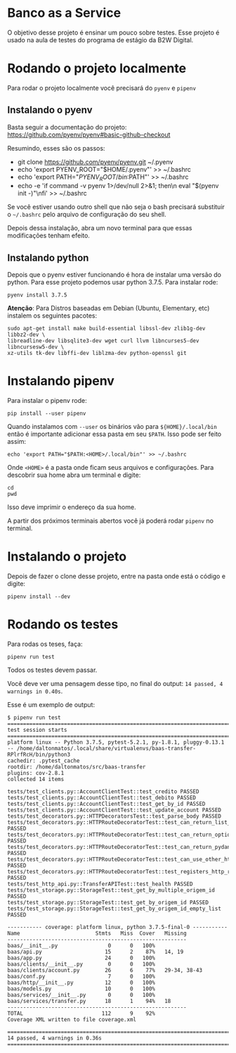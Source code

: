 # Banco as a Service

O objetivo desse projeto é ensinar um pouco sobre testes. Esse projeto é usado na aula de testes do programa de estágio da B2W Digital.

# Rodando o projeto localmente

Para rodar o projeto localmente você precisará do `pyenv` e `pipenv`

## Instalando o pyenv

Basta seguir a documentação do projeto: https://github.com/pyenv/pyenv#basic-github-checkout

Resumindo, esses são os passos:

- git clone https://github.com/pyenv/pyenv.git ~/.pyenv
- echo 'export PYENV_ROOT="$HOME/.pyenv"' >> ~/.bashrc
- echo 'export PATH="$PYENV_ROOT/bin:$PATH"' >> ~/.bashrc
- echo -e 'if command -v pyenv 1>/dev/null 2>&1; then\n  eval "$(pyenv init -)"\nfi' >> ~/.bashrc

Se você estiver usando outro shell que não seja o bash precisará substituir o `~/.bashrc` pelo arquivo
de configuração do seu shell.

Depois dessa instalação, abra um novo terminal para que essas modificações tenham efeito.

## Instalando python

Depois que o pyenv estiver funcionando é hora de instalar uma versão do python. Para esse projeto podemos
usar python 3.7.5. Para instalar rode:

```
pyenv install 3.7.5
```

**Atenção**: Para Distros baseadas em Debian (Ubuntu, Elementary, etc) instalem os seguintes pacotes:

```
sudo apt-get install make build-essential libssl-dev zlib1g-dev libbz2-dev \
libreadline-dev libsqlite3-dev wget curl llvm libncurses5-dev libncursesw5-dev \
xz-utils tk-dev libffi-dev liblzma-dev python-openssl git
```


# Instalando pipenv

Para instalar o pipenv rode:

```
pip install --user pipenv
```

Quando instalamos com `--user` os binários vão para `${HOME}/.local/bin` então é importante adicionar essa pasta em seu `$PATH`.
Isso pode ser feito assim:

```
echo 'export PATH="$PATH:<HOME>/.local/bin"' >> ~/.bashrc
```

Onde `<HOME>` é a pasta onde ficam seus arquivos e configurações. Para descobrir sua home abra um terminal e digite:

```
cd
pwd
```

Isso deve imprimir o endereço da sua home.

A partir dos próximos terminais abertos você já poderá rodar `pipenv` no terminal.

# Instalando o projeto

Depois de fazer o clone desse projeto, entre na pasta onde está o código e digite:

```
pipenv install --dev
```

# Rodando os testes

Para rodas os teses, faça:

```
pipenv run test
```

Todos os testes devem passar.

Você deve ver uma pensagem desse tipo, no final do output: `14 passed, 4 warnings in 0.40s`.

Esse é um exemplo de output:

```
$ pipenv run test
===================================================================================== test session starts =====================================================================================
platform linux -- Python 3.7.5, pytest-5.2.1, py-1.8.1, pluggy-0.13.1 -- /home/daltonmatos/.local/share/virtualenvs/baas-transfer-RPlrfRcH/bin/python3
cachedir: .pytest_cache
rootdir: /home/daltonmatos/src/baas-transfer
plugins: cov-2.8.1
collected 14 items

tests/test_clients.py::AccountClientTest::test_credito PASSED
tests/test_clients.py::AccountClientTest::test_debito PASSED
tests/test_clients.py::AccountClientTest::test_get_by_id PASSED
tests/test_clients.py::AccountClientTest::test_update_account PASSED
tests/test_decorators.py::HTTPDecoratorsTest::test_parse_body PASSED
tests/test_decorators.py::HTTPRouteDecoratorTest::test_can_return_list_of_pydnatic_models PASSED
tests/test_decorators.py::HTTPRouteDecoratorTest::test_can_return_optional_model PASSED
tests/test_decorators.py::HTTPRouteDecoratorTest::test_can_return_pydantic_model PASSED
tests/test_decorators.py::HTTPRouteDecoratorTest::test_can_use_other_http_methods PASSED
tests/test_decorators.py::HTTPRouteDecoratorTest::test_registers_http_route PASSED
tests/test_http_api.py::TransferAPITest::test_health PASSED
tests/test_storage.py::StorageTest::test_get_by_multiple_origem_id PASSED
tests/test_storage.py::StorageTest::test_get_by_origem_id PASSED
tests/test_storage.py::StorageTest::test_get_by_origem_id_empty_list PASSED

----------- coverage: platform linux, python 3.7.5-final-0 -----------
Name                        Stmts   Miss  Cover   Missing
---------------------------------------------------------
baas/__init__.py                0      0   100%
baas/api.py                    15      2    87%   14, 19
baas/app.py                    24      0   100%
baas/clients/__init__.py        0      0   100%
baas/clients/account.py        26      6    77%   29-34, 38-43
baas/conf.py                    7      0   100%
baas/http/__init__.py          12      0   100%
baas/models.py                 10      0   100%
baas/services/__init__.py       0      0   100%
baas/services/transfer.py      18      1    94%   18
---------------------------------------------------------
TOTAL                         112      9    92%
Coverage XML written to file coverage.xml

=============================================================================== 14 passed, 4 warnings in 0.36s ================================================================================

```
